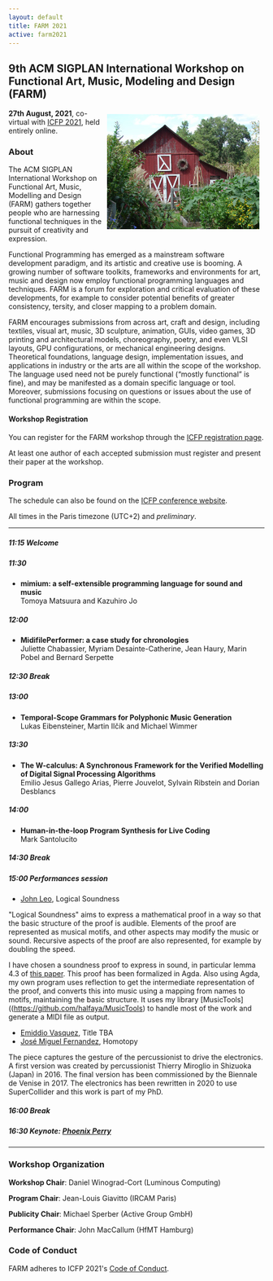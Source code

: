 ```yaml
---
layout: default
title: FARM 2021
active: farm2021
---
```


## 9th ACM SIGPLAN International Workshop on Functional Art, Music, Modeling and Design (FARM)

<img src="/files/farm-lambda-small.jpg" style="float: right; margin: 10px;" />

**27th August, 2021**, co-virtual with
[ICFP 2021](https://icfp21.sigplan.org/), held entirely online.

### About

The ACM SIGPLAN International Workshop on Functional Art, Music,
Modelling and Design (FARM) gathers together people who are harnessing
functional techniques in the pursuit of creativity and expression.

Functional Programming has emerged as a mainstream software
development paradigm, and its artistic and creative use is booming. A
growing number of software toolkits, frameworks and environments for
art, music and design now employ functional programming languages and
techniques. FARM is a forum for exploration and critical evaluation of
these developments, for example to consider potential benefits of
greater consistency, tersity, and closer mapping to a problem domain.

FARM encourages submissions from across art, craft and design,
including textiles, visual art, music, 3D sculpture, animation, GUIs,
video games, 3D printing and architectural models, choreography,
poetry, and even VLSI layouts, GPU configurations, or mechanical
engineering designs. Theoretical foundations, language design,
implementation issues, and applications in industry or the arts are
all within the scope of the workshop. The language used need not be
purely functional (“mostly functional” is fine), and may be manifested
as a domain specific language or tool. Moreover, submissions focusing
on questions or issues about the use of functional programming are
within the scope.

#### Workshop Registration

You can register for the FARM workshop through the
[ICFP registration page](http://icfp21.sigplan.org/attending/registration).

At least one author of each accepted submission must register and present their paper at the workshop.

### Program

The schedule can also be found on the
[ICFP conference website](https://icfp21.sigplan.org/home/farm-2021#program).

All times in the Paris timezone (UTC+2) and *preliminary*.

-------

##### 11:15 Welcome

##### 11:30

* **mimium: a self-extensible programming language for sound and music**<br/>
  Tomoya Matsuura and Kazuhiro Jo

##### 12:00

* **MidifilePerformer: a case study for chronologies** <br/>
  Juliette Chabassier, Myriam Desainte-Catherine, Jean Haury, Marin
  Pobel and Bernard Serpette
  
##### 12:30 Break

##### 13:00

* **Temporal-Scope Grammars for Polyphonic Music Generation**<br/>
  Lukas Eibensteiner, Martin Ilčík and Michael Wimmer

##### 13:30
* **The W-calculus: A Synchronous Framework for the Verified Modelling of Digital Signal Processing Algorithms**<br/>
Emilio Jesus Gallego Arias, Pierre Jouvelot, Sylvain Ribstein and Dorian Desblancs

##### 14:00

* **Human-in-the-loop Program Synthesis for Live Coding**<br/>
  Mark Santolucito

##### 14:30 Break

##### 15:00 Performances session

* [John Leo](http://www.halfaya.org/leo/), Logical Soundness

"Logical Soundness" aims to express a mathematical proof in a way so
that the basic structure of the proof is audible. Elements of the
proof are represented as musical motifs, and other aspects may modify
the music or sound. Recursive aspects of the proof are also
represented, for example by doubling the speed.

I have chosen a soundness proof to express in sound, in particular
lemma 4.3 of [this paper](https://dl.acm.org/doi/10.1145/3158111). 
This proof has been
formalized in Agda. Also using Agda, my own program uses reflection to
get the intermediate representation of the proof, and converts this
into music using a mapping from names to motifs, maintaining the basic
structure. It uses my library
[MusicTools]((https://github.com/halfaya/MusicTools) to handle most of the work and
generate a MIDI file as output.

* [Emiddio Vasquez](https://emiddiovasquez.info/), Title TBA
* [José Miguel Fernandez](https://zkm.de/en/person/jose-miguel-fernandez), Homotopy
  
The piece captures the gesture of the percussionist to drive the
electronics. A first version was created by percussionist Thierry
Miroglio in Shizuoka (Japan) in 2016. The final version has been
commissioned by the Biennale de Venise in 2017. The electronics has
been rewritten in 2020 to use SuperCollider and this work is part of
my PhD.

##### 16:00 Break

##### 16:30 Keynote: [Phoenix Perry](https://phoenixperry.com/)

-------

### Workshop Organization

**Workshop Chair**: Daniel Winograd-Cort (Luminous Computing)

**Program Chair**: Jean-Louis Giavitto (IRCAM Paris)

**Publicity Chair**: Michael Sperber (Active Group GmbH)

**Performance Chair**: John MacCallum (HfMT Hamburg)

### Code of Conduct

FARM adheres to ICFP 2021's
[Code of Conduct](http://icfp20.sigplan.org/attending/code-of-conduct).
